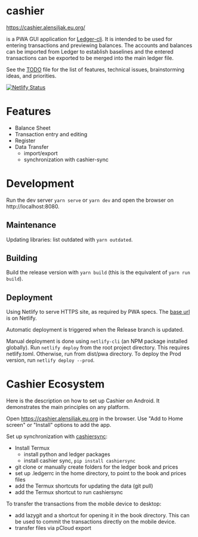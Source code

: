 # cashier

https://cashier.alensiljak.eu.org/

is a PWA GUI application for [Ledger-cli](https://ledger-cli.org). It is intended to be used for entering transactions and previewing balances. The accounts and balances can be imported from Ledger to establish baselines and the entered transactions can be exported to be merged into the main ledger file.

See the [TODO](TODO) file for the list of features, technical issues, brainstorming ideas, and priorities.

[![Netlify Status](https://api.netlify.com/api/v1/badges/2d57ffbd-b4be-4eb4-b56b-f1aefc285364/deploy-status)](https://app.netlify.com/sites/cashier-pwa/deploys)

# Features

- Balance Sheet
- Transaction entry and editing
- Register
- Data Transfer
  - import/export
  - synchronization with cashier-sync

# Development

Run the dev server `yarn serve` or `yarn dev` and open the browser on http://localhost:8080.

## Maintenance

Updating libraries: list outdated with `yarn outdated`.

## Building

Build the release version with `yarn build` (this is the equivalent of `yarn run build`).

## Deployment

Using Netlify to serve HTTPS site, as required by PWA specs. The [base url](https://cashier-pwa.netlify.com/) is on Netlify.

Automatic deployment is triggered when the Release branch is updated.

Manual deployment is done using `netlify-cli` (an NPM package installed globally). Run `netlify deploy` from the root project directory. This requires netlify.toml. Otherwise, run from dist/pwa directory.
To deploy the Prod version, run `netlify deploy --prod`.

# Cashier Ecosystem

Here is the description on how to set up Cashier on Android. It demonstrates the main principles on any platform.

Open https://cashier.alensiljak.eu.org in the browser. Use "Add to Home screen" or "Install" options to add the app.

Set up synchronization with [cashiersync](https://gitlab.com/alensiljak/cashier-sync):

- Install Termux
  - install python and ledger packages
  - install cashier sync, `pip install cashiersync`
- git clone or manually create folders for the ledger book and prices
- set up .ledgerrc in the home directory, to point to the book and prices files
- add the Termux shortcuts for updating the data (git pull)
- add the Termux shortcut to run cashiersync

To transfer the transactions from the mobile device to desktop:

- add lazygit and a shortcut for opening it in the book directory. This can be used to commit the transactions directly on the mobile device.
- transfer files via pCloud export
